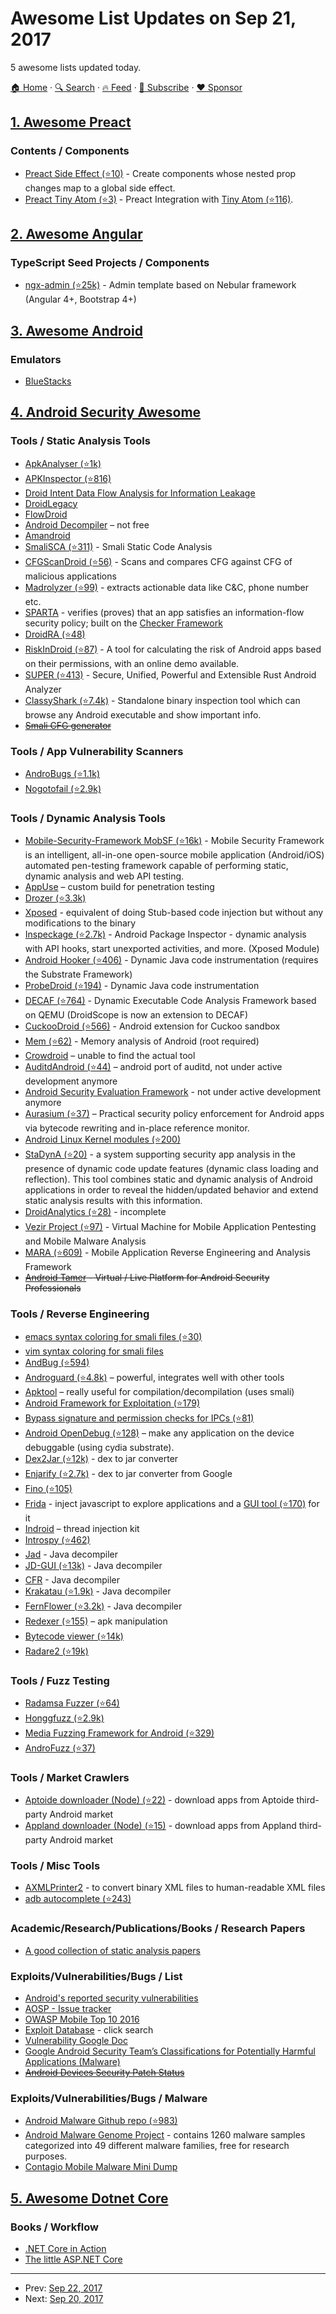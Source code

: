 # Awesome List Updates on Sep 21, 2017

5 awesome lists updated today.

[🏠 Home](/README.md) · [🔍 Search](https://www.trackawesomelist.com/search/) · [🔥 Feed](https://www.trackawesomelist.com/rss.xml) · [📮 Subscribe](https://trackawesomelist.us17.list-manage.com/subscribe?u=d2f0117aa829c83a63ec63c2f&id=36a103854c) · [❤️  Sponsor](https://github.com/sponsors/theowenyoung)



## [1. Awesome Preact](/content/preactjs/awesome-preact/README.md)

### Contents / Components

*   [Preact Side Effect (⭐10)](https://github.com/ooade/preact-side-effect) - Create components whose nested prop changes map to a global side effect.
*   [Preact Tiny Atom (⭐3)](https://github.com/KwanMan/preact-tiny-atom) - Preact Integration with [Tiny Atom (⭐116)](https://github.com/qubitproducts/tiny-atom).

## [2. Awesome Angular](/content/PatrickJS/awesome-angular/README.md)

### TypeScript Seed Projects / Components

*   [ngx-admin (⭐25k)](https://github.com/akveo/ngx-admin) - Admin template based on Nebular framework (Angular 4+, Bootstrap 4+)

## [3. Awesome Android](/content/JStumpp/awesome-android/README.md)

### Emulators

*   [BlueStacks](https://www.bluestacks.com)

## [4. Android Security Awesome](/content/ashishb/android-security-awesome/README.md)

### Tools / Static Analysis Tools

*   [ApkAnalyser (⭐1k)](https://github.com/sonyxperiadev/ApkAnalyser)
*   [APKInspector (⭐816)](https://github.com/honeynet/apkinspector/)
*   [Droid Intent Data Flow Analysis for Information Leakage](https://www.cert.org/secure-coding/tools/didfail.cfm)
*   [DroidLegacy](https://bitbucket.org/srl/droidlegacy)
*   [FlowDroid](https://blogs.uni-paderborn.de/sse/tools/flowdroid/)
*   [Android Decompiler](https://www.pnfsoftware.com/) – not free
*   [Amandroid](http://amandroid.sireum.org/)
*   [SmaliSCA (⭐311)](https://github.com/dorneanu/smalisca) - Smali Static Code Analysis
*   [CFGScanDroid (⭐56)](https://github.com/douggard/CFGScanDroid) - Scans and compares CFG against CFG of malicious applications
*   [Madrolyzer (⭐99)](https://github.com/maldroid/maldrolyzer) - extracts actionable data like C\&C, phone number etc.
*   [SPARTA](https://www.cs.washington.edu/sparta) - verifies (proves) that an app satisfies an information-flow security policy; built on the [Checker Framework](https://types.cs.washington.edu/checker-framework/)
*   [DroidRA (⭐48)](https://github.com/serval-snt-uni-lu/DroidRA)
*   [RiskInDroid (⭐87)](https://github.com/ClaudiuGeorgiu/RiskInDroid) - A tool for calculating the risk of Android apps based on their permissions, with an online demo available.
*   [SUPER (⭐413)](https://github.com/SUPERAndroidAnalyzer/super) - Secure, Unified, Powerful and Extensible Rust Android Analyzer
*   [ClassyShark (⭐7.4k)](https://github.com/google/android-classyshark) - Standalone binary inspection tool which can browse any Android executable and show important info.
*   ~~[Smali CFG generator](https://github.com/EugenioDelfa/Smali-CFGs)~~

### Tools / App Vulnerability Scanners

*   [AndroBugs (⭐1.1k)](https://github.com/AndroBugs/AndroBugs_Framework)
*   [Nogotofail (⭐2.9k)](https://github.com/google/nogotofail)

### Tools / Dynamic Analysis Tools

*   [Mobile-Security-Framework MobSF (⭐16k)](https://github.com/MobSF/Mobile-Security-Framework-MobSF) - Mobile Security Framework is an intelligent, all-in-one open-source mobile application (Android/iOS) automated pen-testing framework capable of performing static, dynamic analysis and web API testing.
*   [AppUse](https://appsec-labs.com/AppUse/) – custom build for penetration testing
*   [Drozer (⭐3.3k)](https://github.com/mwrlabs/drozer)
*   [Xposed](https://forum.xda-developers.com/xposed/xposed-installer-versions-changelog-t2714053) - equivalent of doing Stub-based code injection but without any modifications to the binary
*   [Inspeckage (⭐2.7k)](https://github.com/ac-pm/Inspeckage) - Android Package Inspector - dynamic analysis with API hooks, start unexported activities, and more. (Xposed Module)
*   [Android Hooker (⭐406)](https://github.com/AndroidHooker/hooker) - Dynamic Java code instrumentation (requires the Substrate Framework)
*   [ProbeDroid (⭐194)](https://github.com/ZSShen/ProbeDroid) - Dynamic Java code instrumentation
*   [DECAF (⭐764)](https://github.com/sycurelab/DECAF) - Dynamic Executable Code Analysis Framework based on QEMU (DroidScope is now an extension to DECAF)
*   [CuckooDroid (⭐566)](https://github.com/idanr1986/cuckoo-droid) - Android extension for Cuckoo sandbox
*   [Mem (⭐62)](https://github.com/MobileForensicsResearch/mem) - Memory analysis of Android (root required)
*   [Crowdroid](http://www.ida.liu.se/labs/rtslab/publications/2011/spsm11-burguera.pdf) – unable to find the actual tool
*   [AuditdAndroid (⭐44)](https://github.com/nwhusted/AuditdAndroid) – android port of auditd, not under active development anymore
*   [Android Security Evaluation Framework](https://code.google.com/p/asef/) - not under active development anymore
*   [Aurasium (⭐37)](https://github.com/xurubin/aurasium) – Practical security policy enforcement for Android apps via bytecode rewriting and in-place reference monitor.
*   [Android Linux Kernel modules (⭐200)](https://github.com/strazzere/android-lkms)
*   [StaDynA (⭐20)](https://github.com/zyrikby/StaDynA) - a system supporting security app analysis in the presence of dynamic code update features (dynamic class loading and reflection). This tool combines static and dynamic analysis of Android applications in order to reveal the hidden/updated behavior and extend static analysis results with this information.
*   [DroidAnalytics (⭐28)](https://github.com/zhengmin1989/DroidAnalytics) - incomplete
*   [Vezir Project (⭐97)](https://github.com/oguzhantopgul/Vezir-Project) - Virtual Machine for Mobile Application Pentesting and Mobile Malware Analysis
*   [MARA (⭐609)](https://github.com/xtiankisutsa/MARA_Framework) - Mobile Application Reverse Engineering and Analysis Framework
*   ~~[Android Tamer](https://androidtamer.com/) - Virtual / Live Platform for Android Security Professionals~~

### Tools / Reverse Engineering

*   [emacs syntax coloring for smali files (⭐30)](https://github.com/strazzere/Emacs-Smali)
*   [vim syntax coloring for smali files](http://codetastrophe.com/smali.vim)
*   [AndBug (⭐594)](https://github.com/swdunlop/AndBug)
*   [Androguard (⭐4.8k)](https://github.com/androguard/androguard) – powerful, integrates well with other tools
*   [Apktool](https://ibotpeaches.github.io/Apktool/) – really useful for compilation/decompilation (uses smali)
*   [Android Framework for Exploitation (⭐179)](https://github.com/appknox/AFE)
*   [Bypass signature and permission checks for IPCs (⭐81)](https://github.com/iSECPartners/Android-KillPermAndSigChecks)
*   [Android OpenDebug (⭐128)](https://github.com/iSECPartners/Android-OpenDebug) – make any application on the device debuggable (using cydia substrate).
*   [Dex2Jar (⭐12k)](https://github.com/pxb1988/dex2jar) - dex to jar converter
*   [Enjarify (⭐2.7k)](https://github.com/google/enjarify) - dex to jar converter from Google
*   [Fino (⭐105)](https://github.com/sysdream/fino)
*   [Frida](https://www.frida.re/) - inject javascript to explore applications and a [GUI tool (⭐170)](https://github.com/antojoseph/diff-gui) for it
*   [Indroid](https://bitbucket.org/aseemjakhar/indroid) – thread injection kit
*   [Introspy (⭐462)](https://github.com/iSECPartners/Introspy-Android)
*   [Jad](https://varaneckas.com/jad/) - Java decompiler
*   [JD-GUI (⭐13k)](https://github.com/java-decompiler/jd-gui) - Java decompiler
*   [CFR](http://www.benf.org/other/cfr/) - Java decompiler
*   [Krakatau (⭐1.9k)](https://github.com/Storyyeller/Krakatau) - Java decompiler
*   [FernFlower (⭐3.2k)](https://github.com/fesh0r/fernflower) - Java decompiler
*   [Redexer (⭐155)](https://github.com/plum-umd/redexer) – apk manipulation
*   [Bytecode viewer (⭐14k)](https://github.com/Konloch/bytecode-viewer)
*   [Radare2 (⭐19k)](https://github.com/radare/radare2)

### Tools / Fuzz Testing

*   [Radamsa Fuzzer (⭐64)](https://github.com/anestisb/radamsa-android)
*   [Honggfuzz (⭐2.9k)](https://github.com/google/honggfuzz)
*   [Media Fuzzing Framework for Android (⭐329)](https://github.com/fuzzing/MFFA)
*   [AndroFuzz (⭐37)](https://github.com/jonmetz/AndroFuzz)

### Tools / Market Crawlers

*   [Aptoide downloader (Node) (⭐22)](https://github.com/dweinstein/node-aptoide) - download apps from Aptoide third-party Android market
*   [Appland downloader (Node) (⭐15)](https://github.com/dweinstein/node-appland) - download apps from Appland third-party Android market

### Tools / Misc Tools

*   [AXMLPrinter2](http://code.google.com/p/android4me/downloads/detail?name=AXMLPrinter2.jar) - to convert binary XML files to human-readable XML files
*   [adb autocomplete (⭐243)](https://github.com/mbrubeck/android-completion)

### Academic/Research/Publications/Books / Research Papers

*   [A good collection of static analysis papers](https://tthtlc.wordpress.com/2011/09/01/static-analysis-of-android-applications/)

### Exploits/Vulnerabilities/Bugs / List

*   [Android's reported security vulnerabilities](https://www.cvedetails.com/vulnerability-list/vendor_id-1224/product_id-19997/Google-Android.html)
*   [AOSP - Issue tracker](https://code.google.com/p/android/issues/list?can=2\&q=priority=Critical\&sort=-opened)
*   [OWASP Mobile Top 10 2016](https://www.owasp.org/index.php/Mobile_Top_10_2016-Top_10)
*   [Exploit Database](https://www.exploit-db.com/search/?action=search\&q=android) - click search
*   [Vulnerability Google Doc](https://docs.google.com/spreadsheet/pub?key=0Am5hHW4ATym7dGhFU1A4X2lqbUJtRm1QSWNRc3E0UlE\&single=true\&gid=0\&output=html)
*   [Google Android Security Team’s Classifications for Potentially Harmful Applications (Malware)](https://source.android.com/security/reports/Google_Android_Security_PHA_classifications.pdf)
*   ~~[Android Devices Security Patch Status](https://kb.androidtamer.com/Device_Security_Patch_tracker/)~~

### Exploits/Vulnerabilities/Bugs / Malware

*   [Android Malware Github repo (⭐983)](https://github.com/ashishb/android-malware)
*   [Android Malware Genome Project](http://www.malgenomeproject.org/policy.html) - contains 1260 malware samples categorized into 49 different malware families, free for research purposes.
*   [Contagio Mobile Malware Mini Dump](http://contagiominidump.blogspot.com)

## [5. Awesome Dotnet Core](/content/thangchung/awesome-dotnet-core/README.md)

### Books / Workflow

*   [.NET Core in Action](https://manning.com/books/dotnet-core-in-action)
*   [The little ASP.NET Core](https://www.recaffeinate.co/book)

---

- Prev: [Sep 22, 2017](/content/2017/09/22/README.md)
- Next: [Sep 20, 2017](/content/2017/09/20/README.md)